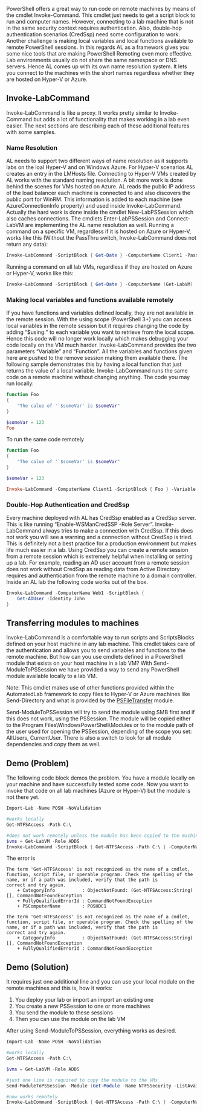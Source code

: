 PowerShell offers a great way to run code on remote machines by means of the cmdlet Invoke-Command. This cmdlet just needs to get a script block to run and computer names. However, connecting to a lab machine that is not in the same security context requires authentication. Also, double-hop authentication scenarios (CredSsp) need some configuration to work.
Another challenge is making local variables and local functions available to remote PowerShell sessions. In this regards AL as a framework gives you some nice tools that are making PowerShell Remoting even more effective.
Lab environments usually do not share the same namespace or DNS servers. Hence AL comes up with its own name resolution system. It lets you connect to the machines with the short names regardless whether they are hosted on Hyper-V or Azure.  

## Invoke-LabCommand
Invoke-LabCommand is like a proxy. It works pretty similar to Invoke-Command but adds a lot of functionality that makes working in a lab even easier. The next sections are describing each of these additional features with some samples.
### Name Resolution
AL needs to support two different ways of name resolution as it supports labs on the loal Hyper-V and on Windows Azure.
For Hyper-V scenarios AL creates an entry in the LMHosts file. Connecting to Hyper-V VMs created by AL works with the standard naming resolution.
A bit more work is done behind the scenes for VMs hosted on Azure. AL reads the public IP address of the load balancer each machine is connected to and also discovers the public port for WinRM. This information is added to each machine (see AzureConnectionInfo property) and used inside Invoke-LabCommand. Actually the hard work is done inside the cmdlet New-LabPSSession which also caches connections. The cmdlets Enter-LabPSSession and Connect-LabVM are implementing the AL name resolution as well.
Running a command on a specific VM, regardless if it is hosted on Azure or Hyper-V, works like this (Without the PassThru switch, Invoke-LabCommand does not return any data):
``` PowerShell
Invoke-LabCommand -ScriptBlock { Get-Date } -ComputerName Client1 -PassThru
```

Running a command on all lab VMs, regardless if they are hosted on Azure or Hyper-V, works like this:
``` PowerShell
Invoke-LabCommand -ScriptBlock { Get-Date } -ComputerName (Get-LabVM)
```
### Making local variables and functions available remotely
If you have functions and variables defined locally, they are not available in the remote session. With the using scope (PowerShell 3+) you can access local variables in the remote session but it requires changing the code by adding “$using:” to each variable you want to retrieve from the local scope. Hence this code will no longer work locally which makes debugging your code locally on the VM much harder.
Invoke-LabCommand provides the two parameters “Variable” and “Function”. All the variables and functions given here are pushed to the remove session making them available there.
The following sample demonstrates this by having a local function that just returns the value of a local variable. Invoke-LabCommand runs the same code on a remote machine without changing anything.
The code you may run locally:
``` PowerShell
function Foo
{
    "The calue of '`$someVar' is $someVar"
}

$someVar = 123
Foo
```

To run the same code remotely
``` PowerShell
function Foo
{
    "The calue of '`$someVar' is $someVar"
}

$someVar = 123

Invoke-LabCommand -ComputerName Client1 -ScriptBlock { Foo } -Variable (Get-Variable -Name someVar) -Function (Get-Command -Name Foo)
```
### Double-Hop Authentication and CredSsp
Every machine deployed with AL has CredSsp enabled as a CredSsp server. This is like running “Enable-WSManCredSSP -Role Server”. Invoke-LabCommand always tries to make a connection with CredSsp. If this does not work you will see a warning and a connection without CredSsp is tried. This is definitely not a best practice for a production environment but makes life much easier in a lab. Using CredSsp you can create a remote session from a remote session which is extremely helpful when installing or setting up a lab.
For example, reading an AD user account from a remote session does not work without CredSsp as reading data from Active Directory requires and authentication from the remote machine to a domain controller. Inside an AL lab the following code works out of the box.
``` PowerShell
Invoke-LabCommand -ComputerName Web1 -ScriptBlock {
    Get-ADUser -Identity John
}
```
## Transferring modules to machines
Invoke-LabCommand is a comfortable way to run scripts and ScriptsBlocks defined on your host machine in any lab machine. This cmdlet takes care of the authentication and allows you to send variables and functions to the remote machine. But how can you use cmdlets defined in a PowerShell module that exists on your host machine in a lab VM? With Send-ModuleToPSSession we have provided a way to send any PowerShell module available locally to a lab VM. 

Note: This cmdlet makes use of other functions provided within the AutomatedLab framework to copy files to Hyper-V or Azure machines like Send-Directory and what is provided by the [PSFileTransfer]( https://github.com/AutomatedLab/AutomatedLab/tree/master/PSFileTransfer) module.

Send-ModuleToPSSession will try to send the module using SMB first and if this does not work, using the PSSession.
The module will be copied either to the Program Files\WindowsPowerShell\Modules or to the module path of the user used for opening the PSSession, depending of the scope you set: AllUsers, CurrentUser.
There is also a switch to look for all module dependencies and copy them as well.

## Demo (Problem)
The following code block demos the problem. You have a module locally on your machine and have successfully tested some code. Now you want to invoke that code on all lab machines (Azure or Hyper-V) but the module is not there yet.

``` PowerShell
Import-Lab -Name POSH -NoValidation

#works locally
Get-NTFSAccess -Path C:\

#does not work remotely unless the module has been copied to the machines
$vms = Get-LabVM -Role ADDS
Invoke-LabCommand -ScriptBlock { Get-NTFSAccess -Path C:\ } -ComputerName $vms
```

The error is

```
The term 'Get-NTFSAccess' is not recognized as the name of a cmdlet, function, script file, or operable program. Check the spelling of the name, or if a path was included, verify that the path is 
correct and try again.
    + CategoryInfo          : ObjectNotFound: (Get-NTFSAccess:String) [], CommandNotFoundException
    + FullyQualifiedErrorId : CommandNotFoundException
    + PSComputerName        : POSHDC1
 
The term 'Get-NTFSAccess' is not recognized as the name of a cmdlet, function, script file, or operable program. Check the spelling of the name, or if a path was included, verify that the path is 
correct and try again.
    + CategoryInfo          : ObjectNotFound: (Get-NTFSAccess:String) [], CommandNotFoundException
    + FullyQualifiedErrorId : CommandNotFoundException
```

## Demo (Solution)
It requires just one additional line and you can use your local module on the remote machines and this is, how it works:
1. You deploy your lab or import an import an existing one
2. You create a new PSSession to one or more machines
3. You send the module to these sessions
4. Then you can use the module on the lab VM

After using Send-ModuleToPSSession, everything works as desired.

``` PowerShell
Import-Lab -Name POSH -NoValidation

#works locally
Get-NTFSAccess -Path C:\

$vms = Get-LabVM -Role ADDS

#just one line is required to copy the module to the VMs
Send-ModuleToPSSession -Module (Get-Module -Name NTFSSecurity -ListAvailable) -Session (New-LabPSSession -ComputerName $vms)

#now works remotely 
Invoke-LabCommand -ScriptBlock { Get-NTFSAccess -Path C:\ } -ComputerName $vms -PassThru
```
